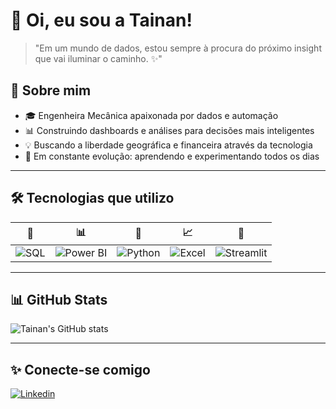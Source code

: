 # 👋 Oi, eu sou a Tainan!

> "Em um mundo de dados, estou sempre à procura do próximo insight que vai iluminar o caminho. ✨"

## 🚀 Sobre mim
- 🎓 Engenheira Mecânica apaixonada por dados e automação
- 📊 Construindo dashboards e análises para decisões mais inteligentes
- 💡 Buscando a liberdade geográfica e financeira através da tecnologia
- 🌱 Em constante evolução: aprendendo e experimentando todos os dias

---

## 🛠️ Tecnologias que utilizo
| 💾 | 📊 | 🐍 | 📈 | 🚀 |
|----|----|----|----|----|
| ![SQL](https://img.shields.io/badge/SQL-336791?style=for-the-badge&logo=postgresql&logoColor=white) | ![Power BI](https://img.shields.io/badge/Power%20BI-F2C811?style=for-the-badge&logo=powerbi&logoColor=black) | ![Python](https://img.shields.io/badge/Python-3776AB?style=for-the-badge&logo=python&logoColor=white) | ![Excel](https://img.shields.io/badge/Excel-217346?style=for-the-badge&logo=microsoft-excel&logoColor=white) | ![Streamlit](https://img.shields.io/badge/Streamlit-FF4B4B?style=for-the-badge&logo=streamlit&logoColor=white) |

---

## 📊 GitHub Stats
![Tainan's GitHub stats](https://github-readme-stats.vercel.app/api?username=tainanpezzi&show_icons=true&theme=tokyonight)

---

## ✨ Conecte-se comigo
[![Linkedin](https://img.shields.io/badge/-LinkedIn-0A66C2?style=for-the-badge&logo=linkedin&logoColor=white)](https://linkedin.com/in/tainan-pezzi)

